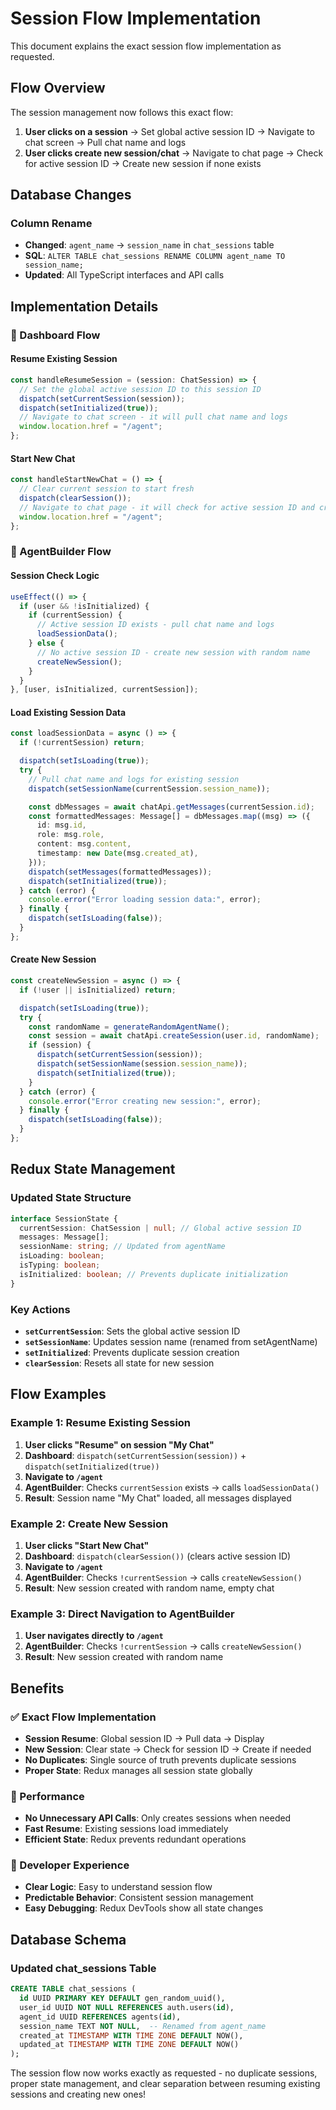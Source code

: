 # Session Flow Implementation

This document explains the exact session flow implementation as requested.

## Flow Overview

The session management now follows this exact flow:

1. **User clicks on a session** → Set global active session ID → Navigate to chat screen → Pull chat name and logs
2. **User clicks create new session/chat** → Navigate to chat page → Check for active session ID → Create new session if none exists

## Database Changes

### Column Rename

- **Changed**: `agent_name` → `session_name` in `chat_sessions` table
- **SQL**: `ALTER TABLE chat_sessions RENAME COLUMN agent_name TO session_name;`
- **Updated**: All TypeScript interfaces and API calls

## Implementation Details

### 🎯 Dashboard Flow

#### Resume Existing Session

```typescript
const handleResumeSession = (session: ChatSession) => {
  // Set the global active session ID to this session ID
  dispatch(setCurrentSession(session));
  dispatch(setInitialized(true));
  // Navigate to chat screen - it will pull chat name and logs
  window.location.href = "/agent";
};
```

#### Start New Chat

```typescript
const handleStartNewChat = () => {
  // Clear current session to start fresh
  dispatch(clearSession());
  // Navigate to chat page - it will check for active session ID and create one if needed
  window.location.href = "/agent";
};
```

### 🎯 AgentBuilder Flow

#### Session Check Logic

```typescript
useEffect(() => {
  if (user && !isInitialized) {
    if (currentSession) {
      // Active session ID exists - pull chat name and logs
      loadSessionData();
    } else {
      // No active session ID - create new session with random name
      createNewSession();
    }
  }
}, [user, isInitialized, currentSession]);
```

#### Load Existing Session Data

```typescript
const loadSessionData = async () => {
  if (!currentSession) return;

  dispatch(setIsLoading(true));
  try {
    // Pull chat name and logs for existing session
    dispatch(setSessionName(currentSession.session_name));

    const dbMessages = await chatApi.getMessages(currentSession.id);
    const formattedMessages: Message[] = dbMessages.map((msg) => ({
      id: msg.id,
      role: msg.role,
      content: msg.content,
      timestamp: new Date(msg.created_at),
    }));
    dispatch(setMessages(formattedMessages));
    dispatch(setInitialized(true));
  } catch (error) {
    console.error("Error loading session data:", error);
  } finally {
    dispatch(setIsLoading(false));
  }
};
```

#### Create New Session

```typescript
const createNewSession = async () => {
  if (!user || isInitialized) return;

  dispatch(setIsLoading(true));
  try {
    const randomName = generateRandomAgentName();
    const session = await chatApi.createSession(user.id, randomName);
    if (session) {
      dispatch(setCurrentSession(session));
      dispatch(setSessionName(session.session_name));
      dispatch(setInitialized(true));
    }
  } catch (error) {
    console.error("Error creating new session:", error);
  } finally {
    dispatch(setIsLoading(false));
  }
};
```

## Redux State Management

### Updated State Structure

```typescript
interface SessionState {
  currentSession: ChatSession | null; // Global active session ID
  messages: Message[];
  sessionName: string; // Updated from agentName
  isLoading: boolean;
  isTyping: boolean;
  isInitialized: boolean; // Prevents duplicate initialization
}
```

### Key Actions

- **`setCurrentSession`**: Sets the global active session ID
- **`setSessionName`**: Updates session name (renamed from setAgentName)
- **`setInitialized`**: Prevents duplicate session creation
- **`clearSession`**: Resets all state for new session

## Flow Examples

### Example 1: Resume Existing Session

1. **User clicks "Resume" on session "My Chat"**
2. **Dashboard**: `dispatch(setCurrentSession(session))` + `dispatch(setInitialized(true))`
3. **Navigate to `/agent`**
4. **AgentBuilder**: Checks `currentSession` exists → calls `loadSessionData()`
5. **Result**: Session name "My Chat" loaded, all messages displayed

### Example 2: Create New Session

1. **User clicks "Start New Chat"**
2. **Dashboard**: `dispatch(clearSession())` (clears active session ID)
3. **Navigate to `/agent`**
4. **AgentBuilder**: Checks `!currentSession` → calls `createNewSession()`
5. **Result**: New session created with random name, empty chat

### Example 3: Direct Navigation to AgentBuilder

1. **User navigates directly to `/agent`**
2. **AgentBuilder**: Checks `!currentSession` → calls `createNewSession()`
3. **Result**: New session created with random name

## Benefits

### ✅ Exact Flow Implementation

- **Session Resume**: Global session ID → Pull data → Display
- **New Session**: Clear state → Check for session ID → Create if needed
- **No Duplicates**: Single source of truth prevents duplicate sessions
- **Proper State**: Redux manages all session state globally

### 🚀 Performance

- **No Unnecessary API Calls**: Only creates sessions when needed
- **Fast Resume**: Existing sessions load immediately
- **Efficient State**: Redux prevents redundant operations

### 🔧 Developer Experience

- **Clear Logic**: Easy to understand session flow
- **Predictable Behavior**: Consistent session management
- **Easy Debugging**: Redux DevTools show all state changes

## Database Schema

### Updated chat_sessions Table

```sql
CREATE TABLE chat_sessions (
  id UUID PRIMARY KEY DEFAULT gen_random_uuid(),
  user_id UUID NOT NULL REFERENCES auth.users(id),
  agent_id UUID REFERENCES agents(id),
  session_name TEXT NOT NULL,  -- Renamed from agent_name
  created_at TIMESTAMP WITH TIME ZONE DEFAULT NOW(),
  updated_at TIMESTAMP WITH TIME ZONE DEFAULT NOW()
);
```

The session flow now works exactly as requested - no duplicate sessions, proper state management, and clear separation between resuming existing sessions and creating new ones!
